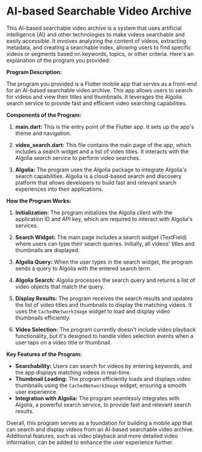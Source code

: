# AI-based Searchable Video Archive
This AI-based searchable video archive is a system that uses artificial intelligence (AI) and other technologies to make videos searchable and easily accessible. It involves analyzing the content of videos, extracting metadata, and creating a searchable index, allowing users to find specific videos or segments based on keywords, topics, or other criteria. Here's an explanation of the program you provided:

**Program Description:**

The program you provided is a Flutter mobile app that serves as a front-end for an AI-based searchable video archive. This app allows users to search for videos and view their titles and thumbnails. It leverages the Algolia search service to provide fast and efficient video searching capabilities.

**Components of the Program:**

1. **main.dart:** This is the entry point of the Flutter app. It sets up the app's theme and navigation.

2. **video_search.dart:** This file contains the main page of the app, which includes a search widget and a list of video titles. It interacts with the Algolia search service to perform video searches.

3. **Algolia:** The program uses the Algolia package to integrate Algolia's search capabilities. Algolia is a cloud-based search and discovery platform that allows developers to build fast and relevant search experiences into their applications.

**How the Program Works:**

1. **Initialization:** The program initializes the Algolia client with the application ID and API key, which are required to interact with Algolia's services.

2. **Search Widget:** The main page includes a search widget (TextField) where users can type their search queries. Initially, all videos' titles and thumbnails are displayed.

3. **Algolia Query:** When the user types in the search widget, the program sends a query to Algolia with the entered search term.

4. **Algolia Search:** Algolia processes the search query and returns a list of video objects that match the query.

5. **Display Results:** The program receives the search results and updates the list of video titles and thumbnails to display the matching videos. It uses the `CachedNetworkImage` widget to load and display video thumbnails efficiently.

6. **Video Selection:** The program currently doesn't include video playback functionality, but it's designed to handle video selection events when a user taps on a video title or thumbnail.

**Key Features of the Program:**

- **Searchability:** Users can search for videos by entering keywords, and the app displays matching videos in real-time.
- **Thumbnail Loading:** The program efficiently loads and displays video thumbnails using the `CachedNetworkImage` widget, ensuring a smooth user experience.
- **Integration with Algolia:** The program seamlessly integrates with Algolia, a powerful search service, to provide fast and relevant search results.

Overall, this program serves as a foundation for building a mobile app that can search and display videos from an AI-based searchable video archive. Additional features, such as video playback and more detailed video information, can be added to enhance the user experience further.
